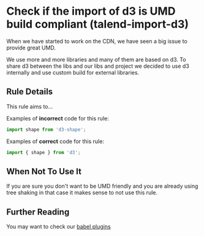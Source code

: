 # Check if the import of d3 is UMD build compliant (talend-import-d3)

When we have started to work on the CDN, we have seen a big issue to provide great UMD.

We use more and more libraries and many of them are based on d3.
To share d3 between the libs and our libs and project we decided to use d3 internally and use custom build for external libraries.

## Rule Details

This rule aims to...

Examples of **incorrect** code for this rule:

```js
import shape from 'd3-shape';
```

Examples of **correct** code for this rule:

```js
import { shape } from 'd3';
```

## When Not To Use It

If you are sure you don't want to be UMD friendly and you are already using tree shaking in that case it makes sense to not use this rule.

## Further Reading

You may want to check our [babel plugins](https://github.com/talend/ui-scripts/tree/master/babel)
